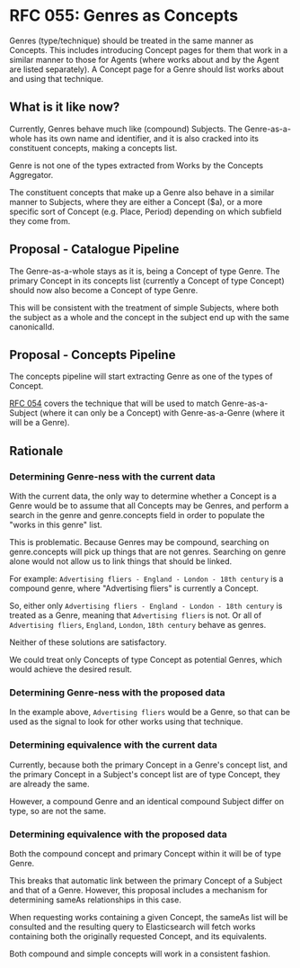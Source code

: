 # RFC 055: Genres as Concepts

Genres (type/technique) should be treated in the same manner as Concepts.
This includes introducing Concept pages for them that work in a similar manner to those
for Agents (where works about and by the Agent are listed separately). A Concept
page for a Genre should list works about and using that technique.

## What is it like now?

Currently, Genres behave much like (compound) Subjects.
The Genre-as-a-whole has its own name and identifier, and it is also 
cracked into its constituent concepts, making a concepts list.

Genre is not one of the types extracted from Works by the Concepts Aggregator.

The constituent concepts that make up a Genre also behave in a similar manner
to Subjects, where they are either a Concept ($a), or a more specific sort of Concept
(e.g. Place, Period) depending on which subfield they come from.

## Proposal - Catalogue Pipeline

The Genre-as-a-whole stays as it is, being a Concept of type Genre.
The primary Concept in its concepts list (currently a Concept of type Concept)
should now also become a Concept of type Genre.

This will be consistent with the treatment of simple Subjects, where both
the subject as a whole and the concept in the subject end up with the same
canonicalId.

## Proposal - Concepts Pipeline

The concepts pipeline will start extracting Genre as one of the types of Concept.

[RFC 054](../054-authority-vs-canonical-concept-ids) covers the technique
that will be used to match Genre-as-a-Subject (where it can only be a Concept)
with Genre-as-a-Genre (where it will be a Genre).

## Rationale

### Determining Genre-ness with the current data

With the current data, the only way to determine whether a Concept is a Genre
would be to assume that all Concepts may be Genres, and perform a search in 
the genre and genre.concepts field in order to populate the "works in this genre" list.

This is problematic. Because Genres may be compound, searching on genre.concepts
will pick up things that are not genres.  Searching on genre alone would not
allow us to link things that should be linked.

For example: `Advertising fliers - England - London - 18th century` is a 
compound genre, where "Advertising fliers" is currently a Concept.

So, either only `Advertising fliers - England - London - 18th century` is 
treated as a Genre, meaning that `Advertising fliers` is not.  Or all
of `Advertising fliers`, `England`, `London`, `18th century` behave as genres.

Neither of these solutions are satisfactory.

We could treat only Concepts of type Concept as potential Genres, which 
would achieve the desired result.

### Determining Genre-ness with the proposed data

In the example above, `Advertising fliers` would be a Genre, so that 
can be used as the signal to look for other works using that technique.

### Determining equivalence with the current data

Currently, because both the primary Concept in a Genre's concept list, and the
primary Concept in a Subject's concept list are of type Concept, they are already
the same.

However, a compound Genre and an identical compound Subject differ on type,
so are not the same.

### Determining equivalence with the proposed data

Both the compound concept and primary Concept within it will be of type Genre.

This breaks that automatic link between the primary Concept of a Subject and 
that of a Genre.  However, this proposal includes a mechanism for determining 
sameAs relationships in this case.

When requesting works containing a given Concept, the sameAs list will be 
consulted and the resulting query to Elasticsearch will fetch works containing
both the originally requested Concept, and its equivalents.

Both compound and simple concepts will work in a consistent fashion.